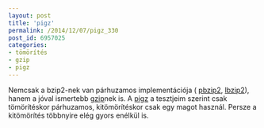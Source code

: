 ```yaml
---
layout: post
title: 'pigz'
permalink: /2014/12/07/pigz_330
post_id: 6957025
categories: 
- tömörítés
- gzip
- pigz
---
```


Nemcsak a bzip2-nek van párhuzamos implementációja (
[pbzip2](/2009/12/29/pbzip2), 
[lbzip2](/2014/12/04/lbzip2)), hanem a jóval ismertebb 
[gzip](http://www.gzip.org/)nek is. A 
[pigz](http://zlib.net/pigz/) a tesztjeim szerint csak tömörítéskor párhuzamos, kitömörítéskor csak egy magot használ. Persze a kitömörítés többnyire elég gyors enélkül is.